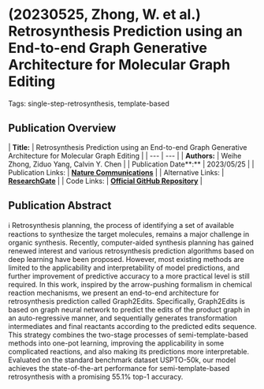 # (20230525, Zhong, W. et al.) Retrosynthesis Prediction using an End-to-end Graph Generative Architecture for Molecular Graph Editing

Tags: single-step-retrosynthesis, template-based

## Publication Overview

| **Title:**  | Retrosynthesis Prediction using an End-to-end Graph Generative Architecture for
Molecular Graph Editing |
| --- | --- |
| **Authors:**  | Weihe Zhong, Ziduo Yang, Calvin Y. Chen |
| Publication Date**:**  | 2023/05/25 |
| Publication Links: | [**Nature Communications**](https://www.nature.com/articles/s41467-023-38851-5) |
| Alternative Links: | [**ResearchGate**](https://www.researchgate.net/publication/371040452_Retrosynthesis_prediction_using_an_end-to-end_graph_generative_architecture_for_molecular_graph_editing) |
| Code Links: | [**Official GitHub Repository**](https://github.com/Jamson-Zhong/Graph2Edits) |

## Publication Abstract

<aside>
ℹ️ Retrosynthesis planning, the process of identifying a set of available reactions to synthesize the target molecules, remains a major challenge in organic synthesis. Recently, computer-aided synthesis planning has gained renewed interest and various retrosynthesis prediction algorithms based on deep learning have been proposed. However, most existing methods are limited to the applicability and interpretability of model predictions, and further improvement of predictive accuracy to a more practical level is still required. In this work, inspired by the arrow-pushing formalism in chemical reaction mechanisms, we present an end-to-end architecture for retrosynthesis prediction called Graph2Edits. Specifically, Graph2Edits is based on graph neural network to predict the edits of the product graph in an auto-regressive manner, and sequentially generates transformation intermediates and final reactants according to the predicted edits sequence. This strategy combines the two-stage processes of semi-template-based methods into one-pot learning, improving the applicability in some complicated reactions, and also making its predictions more interpretable. Evaluated on the standard benchmark dataset USPTO-50k, our model achieves the state-of-the-art performance for semi-template-based retrosynthesis with a promising 55.1% top-1 accuracy.

</aside>